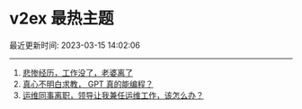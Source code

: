 # v2ex 最热主题

最近更新时间: 2023-03-15 14:02:06

--- 
1. [悲惨经历，工作没了，老婆离了](https://www.v2ex.com/t/924034) 
2. [真心不明白求教， GPT 真的能编程？](https://www.v2ex.com/t/924080) 
3. [运维同事离职，领导让我兼任运维工作，该怎么办？](https://www.v2ex.com/t/924055) 
